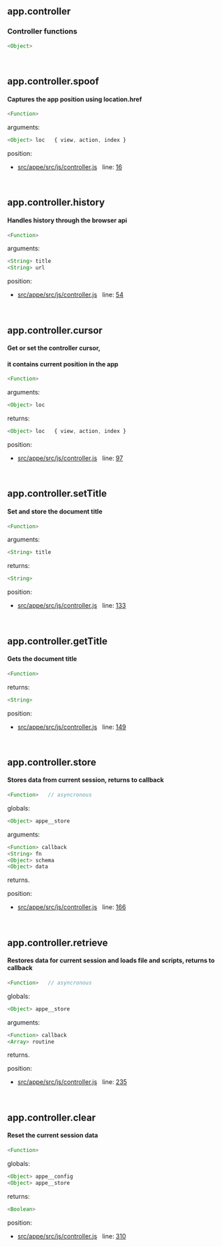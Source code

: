 

## app.controller


### Controller functions


```js
<Object>
```



 


## app.controller.spoof


#### Captures the app position using location.href


```js
<Function>
```

arguments: 
```js
<Object> loc   { view, action, index }
```

position: 
- [src/appe/src/js/controller.js](https://github.com/loltgt/appe/blob/master/src/appe/src/js/controller.js)   line: [16](https://github.com/loltgt/appe/blob/master/src/appe/src/js/controller.js#L16)


 


## app.controller.history


#### Handles history through the browser api


```js
<Function>
```

arguments: 
```js
<String> title
<String> url
```

position: 
- [src/appe/src/js/controller.js](https://github.com/loltgt/appe/blob/master/src/appe/src/js/controller.js)   line: [54](https://github.com/loltgt/appe/blob/master/src/appe/src/js/controller.js#L54)


 


## app.controller.cursor


#### Get or set the controller cursor,
#### it contains current position in the app


```js
<Function>
```

arguments: 
```js
<Object> loc
```

returns: 
```js
<Object> loc   { view, action, index }
```

position: 
- [src/appe/src/js/controller.js](https://github.com/loltgt/appe/blob/master/src/appe/src/js/controller.js)   line: [97](https://github.com/loltgt/appe/blob/master/src/appe/src/js/controller.js#L97)


 


## app.controller.setTitle


#### Set and store the document title


```js
<Function>
```

arguments: 
```js
<String> title
```

returns: 
```js
<String>
```

position: 
- [src/appe/src/js/controller.js](https://github.com/loltgt/appe/blob/master/src/appe/src/js/controller.js)   line: [133](https://github.com/loltgt/appe/blob/master/src/appe/src/js/controller.js#L133)


 


## app.controller.getTitle


#### Gets the document title


```js
<Function>
```

returns: 
```js
<String>
```

position: 
- [src/appe/src/js/controller.js](https://github.com/loltgt/appe/blob/master/src/appe/src/js/controller.js)   line: [149](https://github.com/loltgt/appe/blob/master/src/appe/src/js/controller.js#L149)


 


## app.controller.store


#### Stores data from current session, returns to callback


```js
<Function>   // asyncronous
```

globals: 
```js
<Object> appe__store
```

arguments: 
```js
<Function> callback
<String> fn
<Object> schema
<Object> data
```

returns.

position: 
- [src/appe/src/js/controller.js](https://github.com/loltgt/appe/blob/master/src/appe/src/js/controller.js)   line: [166](https://github.com/loltgt/appe/blob/master/src/appe/src/js/controller.js#L166)


 


## app.controller.retrieve


#### Restores data for current session and loads file and scripts, returns to callback


```js
<Function>   // asyncronous
```

globals: 
```js
<Object> appe__store
```

arguments: 
```js
<Function> callback
<Array> routine
```

returns.

position: 
- [src/appe/src/js/controller.js](https://github.com/loltgt/appe/blob/master/src/appe/src/js/controller.js)   line: [235](https://github.com/loltgt/appe/blob/master/src/appe/src/js/controller.js#L235)


 


## app.controller.clear


#### Reset the current session data


```js
<Function>
```

globals: 
```js
<Object> appe__config
<Object> appe__store
```

returns: 
```js
<Boolean>
```

position: 
- [src/appe/src/js/controller.js](https://github.com/loltgt/appe/blob/master/src/appe/src/js/controller.js)   line: [310](https://github.com/loltgt/appe/blob/master/src/appe/src/js/controller.js#L310)


 


